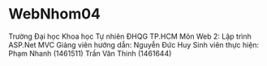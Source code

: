 # WebNhom04
Trường Đại học Khoa học Tự nhiên ĐHQG TP.HCM
Môn Web 2: Lập trình ASP.Net MVC
Giảng viên hướng dẫn: Nguyễn Đức Huy
Sinh viên thực hiện: Phạm Nhanh (1461511)
                     Trần Văn Thinh (1461644)

